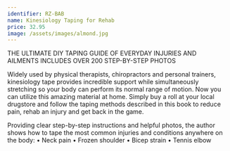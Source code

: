 ```yaml
---
identifier: RZ-BAB
name: Kinesiology Taping for Rehab
price: 32.95
image: /assets/images/almond.jpg
---
```

THE ULTIMATE DIY TAPING GUIDE OF EVERYDAY INJURIES AND AILMENTS INCLUDES OVER 200 STEP-BY-STEP PHOTOS

Widely used by physical therapists, chiropractors and personal trainers, kinesiology tape provides incredible support while simultaneously stretching so your body can perform its normal range of motion. Now you can utilize this amazing material at home. Simply buy a roll at your local drugstore and follow the taping methods described in this book to reduce pain, rehab an injury and get back in the game.

Providing clear step-by-step instructions and helpful photos, the author shows how to tape the most common injuries and conditions anywhere on the body:
• Neck pain
• Frozen shoulder
• Bicep strain
• Tennis elbow
